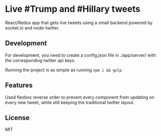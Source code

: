 # Live #Trump and #Hillary tweets

React/Redux app that gets live tweets using a small backend powered by socket.io and node-twitter.

## Development

For development, you need to create a config.json file in ./app/server/ with the corresponding twitter api keys.

Running the project is as simple as running `npm i && gulp`.

## Features

Used flexbox reverse order to prevent every component from updating on every new tweet, while still keeping the traditional twitter layout.

## License

MIT
